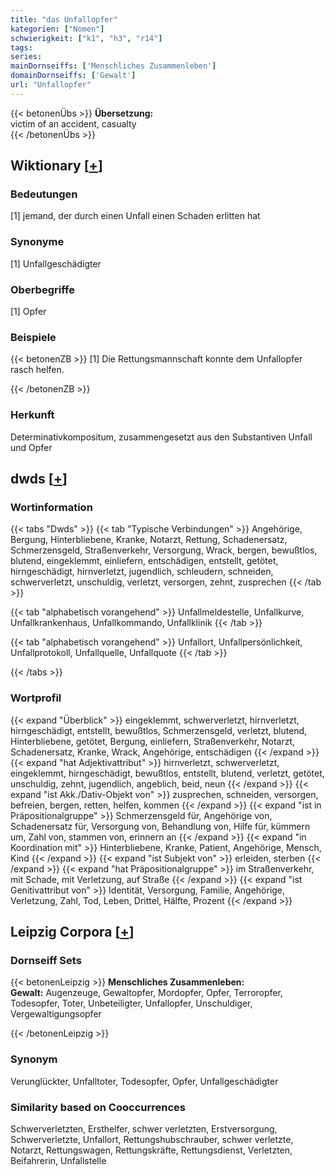 ```yaml
---
title: "das Unfallopfer"
kategorien: ["Nomen"]
schwierigkeit: ["k1", "h3", "r14"]
tags:
series:
mainDornseiffs: ['Menschliches Zusammenleben']
domainDornseiffs: ['Gewalt']
url: "Unfallopfer"
---
```


{{< betonenÜbs >}}
**Übersetzung:**  
victim of an  accident, casualty  
{{< /betonenÜbs >}}

## Wiktionary [[+](https://de.wiktionary.org/wiki/Unfallopfer)]

### Bedeutungen
[1] jemand, der durch einen Unfall einen Schaden erlitten hat  

### Synonyme
[1] Unfallgeschädigter  

### Oberbegriffe
[1] Opfer  

### Beispiele
{{< betonenZB >}}
[1] Die Rettungsmannschaft konnte dem Unfallopfer rasch helfen.  

{{< /betonenZB >}}
### Herkunft
Determinativkompositum, zusammengesetzt aus den Substantiven Unfall und Opfer  



## dwds [[+](https://www.dwds.de/wb/Unfallopfer)]

### Wortinformation
{{< tabs "Dwds" >}}
{{< tab "Typische Verbindungen" >}}
Angehörige, Bergung, Hinterbliebene, Kranke, Notarzt, Rettung, Schadenersatz, Schmerzensgeld, Straßenverkehr, Versorgung, Wrack, bergen, bewußtlos, blutend, eingeklemmt, einliefern, entschädigen, entstellt, getötet, hirngeschädigt, hirnverletzt, jugendlich, schleudern, schneiden, schwerverletzt, unschuldig, verletzt, versorgen, zehnt, zusprechen
{{< /tab >}}

{{< tab "alphabetisch vorangehend" >}}
Unfallmeldestelle, Unfallkurve, Unfallkrankenhaus, Unfallkommando, Unfallklinik
{{< /tab >}}

{{< tab "alphabetisch vorangehend" >}}
Unfallort, Unfallpersönlichkeit, Unfallprotokoll, Unfallquelle, Unfallquote
{{< /tab >}}

{{< /tabs >}}

### Wortprofil
{{< expand "Überblick" >}} eingeklemmt, schwerverletzt, hirnverletzt, hirngeschädigt, entstellt, bewußtlos, Schmerzensgeld, verletzt, blutend, Hinterbliebene, getötet, Bergung, einliefern, Straßenverkehr, Notarzt, Schadenersatz, Kranke, Wrack, Angehörige, entschädigen {{< /expand >}}
{{< expand "hat Adjektivattribut" >}} hirnverletzt, schwerverletzt, eingeklemmt, hirngeschädigt, bewußtlos, entstellt, blutend, verletzt, getötet, unschuldig, zehnt, jugendlich, angeblich, beid, neun {{< /expand >}}
{{< expand "ist Akk./Dativ-Objekt von" >}} zusprechen, schneiden, versorgen, befreien, bergen, retten, helfen, kommen {{< /expand >}}
{{< expand "ist in Präpositionalgruppe" >}} Schmerzensgeld für, Angehörige von, Schadenersatz für, Versorgung von, Behandlung von, Hilfe für, kümmern um, Zahl von, stammen von, erinnern an {{< /expand >}}
{{< expand "in Koordination mit" >}} Hinterbliebene, Kranke, Patient, Angehörige, Mensch, Kind {{< /expand >}}
{{< expand "ist Subjekt von" >}} erleiden, sterben {{< /expand >}}
{{< expand "hat Präpositionalgruppe" >}} im Straßenverkehr, mit Schade, mit Verletzung, auf Straße {{< /expand >}}
{{< expand "ist Genitivattribut von" >}} Identität, Versorgung, Familie, Angehörige, Verletzung, Zahl, Tod, Leben, Drittel, Hälfte, Prozent {{< /expand >}}

## Leipzig Corpora [[+](https://corpora.uni-leipzig.de/en/res?word=Unfallopfer&corpusId=deu_newscrawl-public_2018)]

### Dornseiff Sets
{{< betonenLeipzig >}}
**Menschliches Zusammenleben:**  
**Gewalt:** Augenzeuge, Gewaltopfer, Mordopfer, Opfer, Terroropfer, Todesopfer, Toter, Unbeteiligter, Unfallopfer, Unschuldiger, Vergewaltigungsopfer  

{{< /betonenLeipzig >}}

### Synonym
Verunglückter, Unfalltoter, Todesopfer, Opfer, Unfallgeschädigter


### Similarity based on Cooccurrences
Schwerverletzten, Ersthelfer, schwer verletzten, Erstversorgung, Schwerverletzte, Unfallort, Rettungshubschrauber, schwer verletzte, Notarzt, Rettungswagen, Rettungskräfte, Rettungsdienst, Verletzten, Beifahrerin, Unfallstelle

